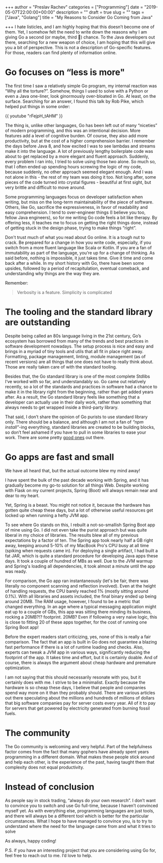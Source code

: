 +++
author = "Preslav Rachev"
categories = ["Programming"]
date = "2019-05-07T22:00:00+00:00"
description = ""
draft = true
slug = ""
tags = ["Java", "Golang"]
title = "My Reasons to Consider Go Coming from Java"

+++
I hate listicles, and I am highly hoping that this doesn’t become one of them. Yet, I somehow felt the need to write down the reasons why I am giving Go a second (or maybe, third 🤔) chance. To the Java developers out there, searching for a new weapon of choice, I am hoping that this will give you a bit of perspective. This is not a description of Go-specific features. For those, readers can find plenty of information online.

# Go focuses on “less is more"

The first time I saw a relatively simple Go program, my internal reaction was “Why all the torture?”. Somehow, things I used to solve with a Python or even a Java one-liner, look ginormously over-bloated in Go. At least, on the surface. Searching for an answer, I found this talk by Rob Pike, which helped put things in some order:

{{ youtube "rFejpH_tAHM" }}

The thing is, unlike other languages, Go has been left out of many “niceties” of modern programming, and this was an intentional decision. More features add a level of cognitive burden. Of course, they also add more productivity, but at the cost of a higher comprehension barrier. I remember the days before Java 8, and how excited I was to see lambdas and streams make it into the language. A lot of previously lengthy boilerplate code was about to get replaced by a more elegant and fluent approach. Suddenly, every problem I ran into, I tried to solve using those two alone. So much so, that I often ended up spending hours screwing the logic of my code, because suddenly, no other approach seemed elegant enough. And I was not alone in this - the rest of my team was doing it too. Not long after, some pieces of the code turned into crystal figures - beautiful at first sight, but very brittle and difficult to move around.

Some programming languages focus on developer satisfaction when writing, but miss on the long-term maintainability of the piece of software. Others, like Go, sacrifice the expressiveness, in favor of readability and easy comprehension.  I tend to over-engineer things (I believe you too, fellow Java engineers), so for me writing Go code feels a bit like therapy. By offering less, it teaches me to focus on getting the right things done, instead of getting stuck in the design phase, trying to make things “right”.

Don't trust much of what you read about Go online. It is a tough nut to crack. Be prepared for a change in how you write code, especially, if you switch from a more fluent language like Scala or Kotlin. If you are a fan of immutability as part of the language, you’re up for a change of thinking. As said before, nothing is impossible, it just takes time. Give it time and come back after a while. In my short history with Go, there have been some upsides, followed by a period of recapitulation, eventual comeback, and understanding why things are the way they are.

Remember:

> Verbosity is a feature. Simplicity is complicated

# The tooling and the standard library are outstanding

Despite being called an 80s language living in the 21st century, Go’s ecosystem has borrowed from many of the trends and best practices in software development nowadays. The setup process is nice and easy and brings in a myriad of tiny tools and utils that all fit in place right away. Formatting, package management, linting, module management (as of recent versions) are all things that one does not have to really think about. Those are really taken care of with the standard tooling.

Besides that, the Go standard library is one of the most complete Stdlibs I‘ve worked with so far, and understandably so. Go came out relatively recently, so a lot of the standards and practices in software had a chance to make it in the library right from the beginning, rather than get added years after. As a result, the Go standard library feels like something that a developer can actually use in their daily work, rather than something that always needs to get wrapped inside a third-party library.

That said, I don’t share the opinion of Go purists to use standard library only. There should be a balance, and although I am not a fan of _“npm install”_-ing everything, standard libraries are created to be building blocks, so don’t feel ashamed if you have to pull in some libraries to ease your work. There are some pretty [good ones](https://github.com/avelino/awesome-go) out there.

# Go apps are fast and small

We have all heard that, but the actual outcome blew my mind away!

I have spent the bulk of the past decade working with Spring, and it has gradually become my go-to solution for all things Web. Despite working with Flask on my current projects, Spring (Boot) will always remain near and dear to my heart.

Yet, Spring is a beast. You might not notice it, because the hardware has gotten quite cheap these days, but a lot of otherwise useful resources get locked up when running a hefty JVM app.

To see where Go stands on this, I rebuilt a not-so-smallish Spring Boot app of mine using Go. I did not even take the purist approach but was quite liberal in my choice of libraries. The results blew all of my previous expectations by a factor of ten. The Spring app took nearly half a GB right away, keeping around 5-10% of my MacBook Pro's CPU busy at all time (spiking when requests came in). For deploying a single artifact, I had built a fat JAR, which is quite a standard procedure for developing Java apps these days. It took a couple of hundred of MBs as well. Due to the JVM warmup and Spring's loading all dependencies, it took almost a minute until the app was ready.

For comparison, the Go app ran instantaneously (let's be fair, there was literally no component scanning and reflection involved). Even at the height of handling requests, the CPU barely reached 1% (mostly sitting around 0.1%). With all libraries and assets included, the final binary ended up being around 20MB. The RAM usage, however, I found to be a metric that changed everything. In an age where a typical messaging application might eat up to a couple of GBs, this app was sitting there minding its business, rocking a 20MB?!? footprint. 20MB? Even if following a very naive logic, this is close to fitting 20 of these apps together, for the cost of running one Spring Boot app!

Before the expert readers start criticizing, yes, none of this is really a fair comparison. The fact that an app is built in Go does not guarantee a blazing fast performance if there is a lot of runtime loading and checks. Also, experts can tweak a JVM app in various ways, significantly reducing the footprint of the app. It takes time and effort, but it is certainly doable. And of course, there is always the argument about cheap hardware and premature optimization. 

I am not saying that this should necessarily resonate with you, but it certainly does with me. I strive to be a minimalist. Exactly because the hardware is so cheap these days, I believe that people and companies spend way more on it than they probably should. There are various articles out there speculating about the millions and hundreds of millions of dollars that big software companies pay for server costs every year. All of it to pay for servers that get powered by electricity generated from burning fossil fuels.

# The community

The Go community is welcoming and very helpful. Part of the helpfulness factor comes from the fact that many gophers have already spent years programming in a different domain. What makes these people stick around and help each other, is the experience of the past, having taught them that complexity does not equal productivity.

# Instead of conclusion

As people say in stock trading, “always do your own research”. I don’t want to convince you to switch and use Go full-time, because I haven’t convinced myself yet. As with everything else, programming languages are just tools, and there will always be a different tool which is better for the particular circumstances. What I hope to have managed to convince you, is to try to understand where the need for the language came from and what it tries to solve

As always, happy coding!

P.S. if you have an interesting project that you are considering using Go for, feel free to reach out to me. I’d love to help.